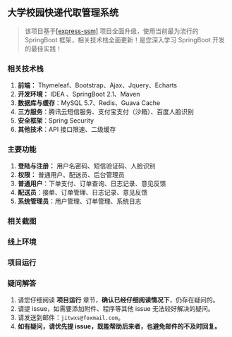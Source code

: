 ## 大学校园快递代取管理系统

> 该项目基于[[express-ssm]](https://github.com/jitwxs/express-ssm) 项目全面升级，使用当前最为流行的 SpringBoot 框架，相关技术栈全面更新！是您深入学习 SpringBoot 开发的最佳实践！

### 相关技术栈

1. **前端：** Thymeleaf、Bootstrap、Ajax、Jquery、Echarts
2. **开发环境：** IDEA 、SpringBoot 2.1、Maven
3. **数据库与缓存**：MySQL 5.7、Redis、Guava Cache
4. **三方服务**：腾讯云短信服务、支付宝支付（沙箱）、百度人脸识别
5. **安全框架**：Spring Security
6. **其他技术**：API 接口限速、二级缓存

### 主要功能

1. **登陆与注册：** 用户名密码、短信验证码、人脸识别
2. **权限：** 普通用户、配送员、后台管理员
3. **普通用户**：下单支付、订单查询、日志记录、意见反馈
4. **配送员**：接单、订单管理、日志记录、意见反馈
5. **系统管理员**：用户管理、订单管理、系统日志

### 相关截图



### 线上环境



### 项目运行



### 疑问解答

1. 请您仔细阅读 **项目运行** 章节，**确认已经仔细阅读情况下**，仍存在疑问的。
2. 请提 issue，如需要添加附件、程序等其他 issue 无法较好解决的疑问。
3. 请发送到邮件：`jitwxs@foxmail.com`。
4. **如有疑问，请优先提 issue，既能帮助后来者，也避免邮件的不及时回复。**
